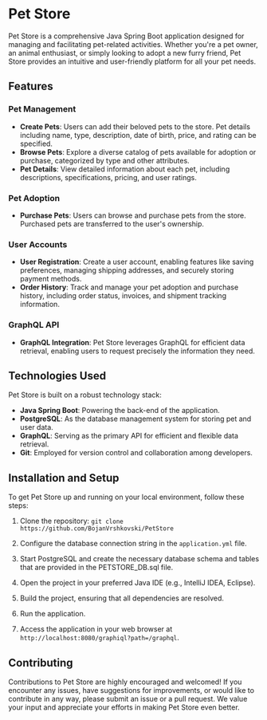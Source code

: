 # Pet Store

Pet Store is a comprehensive Java Spring Boot application designed for managing and facilitating pet-related activities. Whether you're a pet owner, an animal enthusiast, or simply looking to adopt a new furry friend, Pet Store provides an intuitive and user-friendly platform for all your pet needs.

## Features

### Pet Management

- **Create Pets**: Users can add their beloved pets to the store. Pet details including name, type, description, date of birth, price, and rating can be specified.
- **Browse Pets**: Explore a diverse catalog of pets available for adoption or purchase, categorized by type and other attributes.
- **Pet Details**: View detailed information about each pet, including descriptions, specifications, pricing, and user ratings.

### Pet Adoption

- **Purchase Pets**: Users can browse and purchase pets from the store. Purchased pets are transferred to the user's ownership.

### User Accounts

- **User Registration**: Create a user account, enabling features like saving preferences, managing shipping addresses, and securely storing payment methods.
- **Order History**: Track and manage your pet adoption and purchase history, including order status, invoices, and shipment tracking information.

### GraphQL API

- **GraphQL Integration**: Pet Store leverages GraphQL for efficient data retrieval, enabling users to request precisely the information they need.


## Technologies Used

Pet Store is built on a robust technology stack:

- **Java Spring Boot**: Powering the back-end of the application.
- **PostgreSQL**: As the database management system for storing pet and user data.
- **GraphQL**: Serving as the primary API for efficient and flexible data retrieval.
- **Git**: Employed for version control and collaboration among developers.

## Installation and Setup

To get Pet Store up and running on your local environment, follow these steps:

1. Clone the repository: `git clone https://github.com/BojanVrshkovski/PetStore`

2. Configure the database connection string in the `application.yml` file.

3. Start PostgreSQL and create the necessary database schema and tables that are provided in the PETSTORE_DB.sql file.

4. Open the project in your preferred Java IDE (e.g., IntelliJ IDEA, Eclipse).

5. Build the project, ensuring that all dependencies are resolved.

6. Run the application.

7. Access the application in your web browser at `http://localhost:8080/graphiql?path=/graphql`.

## Contributing

Contributions to Pet Store are highly encouraged and welcomed! If you encounter any issues, have suggestions for improvements, or would like to contribute in any way, please submit an issue or a pull request. We value your input and appreciate your efforts in making Pet Store even better.
